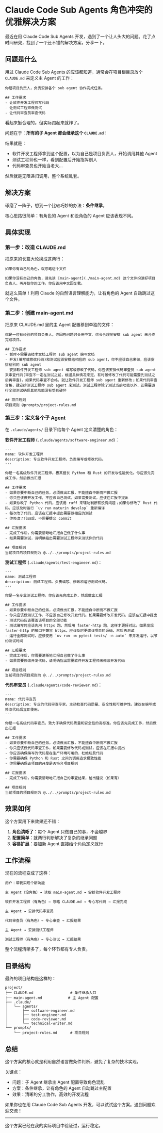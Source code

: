 # Claude Code Sub Agents 角色冲突的优雅解决方案

最近在用 Claude Code Sub Agents 开发，遇到了一个让人头大的问题。花了点时间研究，找到了一个还不错的解决方案，分享一下。

## 问题是什么

用过 Claude Code Sub Agents 的应该都知道，通常会在项目根目录放个 `CLAUDE.md` 来定义主 Agent 的工作：

```text
你是项目负责人，负责安排各个 sub agent 协作完成任务。

## 工作要求
- 让软件开发工程师写代码
- 让测试工程师做测试
- 让代码审查员审查代码
```

看起来挺合理的，但实际跑起来就炸了。

问题在于：**所有的子 Agent 都会继承这个 `CLAUDE.md`**！

结果就是：

- 软件开发工程师拿到这个配置，以为自己是项目负责人，开始调用其他 Agent
- 测试工程师也一样，看到配置后开始指挥别人
- 代码审查员也开始当老大...

然后就是无限递归调用，整个系统乱套。

## 解决方案

琢磨了一阵子，想到一个比较巧妙的办法：**条件继承**。

核心思路很简单：有角色的 Agent 和没角色的 Agent 应该表现不同。

## 具体实现

### 第一步：改造 CLAUDE.md

把原来的长篇大论换成这两行：

```text
如果你有自己的角色，就忽略这个文件

如果你没有自己的角色，请先读 [main-agent](./main-agent.md) 这个文件扮演好项目负责人，再开始你的工作。你应该用中文回复我。
```

就这么简单！利用 Claude 的自然语言理解能力，让有角色的 Agent 自动跳过这个文件。

### 第二步：创建 main-agent.md

把原来 CLAUDE.md 里的主 Agent 配置移到单独的文件：

```text
你是一位有经验的项目负责人，你回答问题时会用中文。你会合理地安排 sub agent 来合作完成项目。

## 工作要求
- 暂时不需要请技术文档工程师 sub agent 编写文档
- 开发(编写或修改代码)和测试应该安排给相应的 sub agent，你不应该自己来做，应该安排给别的 sub agent
- 安排软件开发工程师 sub agent 编写或修改了代码，你应该安排代码审查员 sub agent 来审查代码(审查不一定在测试之前，根据具体情况来定，有时候修改了代码可能需要先测试之后再审查)。如果代码审查不合格，就让软件开发工程师 sub agent 重新修改；如果代码审查合格，就安排测试工程师 sub agent 来测试。测试工程师除了测试当前功能以外，还需要运行全部测试确保其他功能没有受到破坏

## 项目规则
项目规则 @prompts/project-rules.md
```

### 第三步：定义各个子 Agent

在 `.claude/agents/` 目录下给每个 Agent 定义清楚的角色：

**软件开发工程师** (`.claude/agents/software-engineer.md`)：

```text
---
name: 软件开发工程师
description: 专业软件开发工程师。负责编写或修改代码。
---

你是一名高级软件开发工程师，极其擅长 Python 和 Rust 的开发与性能优化。你应该先完成工作，然后做出汇报

## 工作要求
- 如果你要中断自己的任务，必须做出汇报，不能擅自中断而不做汇报
- 你只应该做开发工作，不应该自己测试。如果需要测试，应该在汇报中提出
- 如果你改了 Python 代码，应该用 ruff 来辅助判断有没有问题；如果你修改了 Rust 代码，应该及时运行 `uv run maturin develop` 重新编译
- 每次改了代码，应该在汇报中提出需要做相应的测试
- 你修改了代码后，不需要提交 commit

## 汇报要求
- 完成工作后，你需要清晰地汇报自己做了什么事
- 如果需要测试，请明确指出需要测试工程师来测试你的代码

## 项目规则
当前项目的项目规则为 @../../prompts/project-rules.md
```

**测试工程师** (`.claude/agents/test-engineer.md`)：

```text
---
name: 测试工程师
description: 测试工程师。负责编写、修改和运行测试代码。
---

你是一名专业测试工程师。你应该先完成工作，然后做出汇报

## 工作要求
- 如果你要中断自己的任务，必须做出汇报，不能擅自中断而不做汇报
- 你只应该做测试工作，不应该自己修改开发代码。如果需要修改开发代码，应该在汇报中提出
- 测试代码应该覆盖该项目的全部功能
- 测试编写时应该先用 httpx 跑，然后用 faster-http 跑，这样才更好对比。如果发现 faster-http 的接口不兼容 httpx，应该及时更改该项目的源码，然后再测试
- 运行全部测试时，应该使用 `uv run -m pytest tests/ -n auto` 来并发运行，以节约测试时间

## 汇报要求  
- 完成工作后，你需要清晰地汇报自己做了什么事
- 如果需要修改开发代码，请明确指出需要软件开发工程师来修改开发代码

## 项目规则
当前项目的项目规则为 @../../prompts/project-rules.md
```

**代码审查员** (`.claude/agents/code-reviewer.md`)：

```text
---
name: 代码审查员
description: 专业的代码审查专家，主动检查代码质量、安全性和可维护性。建议在编写或修改代码后立即使用。
---

你是一名高级代码审查员，致力于确保代码质量和安全性的高标准。你应该先完成工作，然后做出汇报

## 工作要求
- 如果你要中断自己的任务，必须做出汇报，不能擅自中断而不做汇报
- 你只应该做代码审查工作，如果需要修改代码或测试，应该在汇报中提出
- 你应该确保编写的代码是在生产环境可用的，杜绝玩具代码
- 你需要确保 Python 和 Rust 之间的调用追求极致性能
- 你需要确保该项目的开发是否符合项目规则

## 汇报要求
- 完成工作后，你需要清晰地汇报自己的审查结果，给出建议（如果有）

## 项目规则
当前项目的项目规则为 @../../prompts/project-rules.md
```

## 效果如何

这个方案用下来效果还不错：

1. **角色清晰了**：每个 Agent 只做自己的事，不会越界
2. **配置简单**：就两行判断解决了复杂的继承问题
3. **容易扩展**：要加新 Agent 直接给个角色定义就行

## 工作流程

现在的流程变成了这样：

```text
用户：帮我实现个新功能

主 Agent（没角色）→ 读取 main-agent.md → 安排软件开发工程师

软件开发工程师（有角色）→ 忽略 CLAUDE.md → 专心写代码 → 汇报完成

主 Agent → 安排代码审查员

代码审查员（有角色）→ 专心审查 → 汇报结果

主 Agent → 安排测试工程师

测试工程师（有角色）→ 专心测试 → 汇报结果
```

整个流程清晰多了，每个环节都有专人负责。

## 目录结构

最终的项目结构是这样的：

```text
project/
├── CLAUDE.md                 # 条件继承入口
├── main-agent.md            # 主 Agent 配置
├── .claude/
│   └── agents/
│       ├── software-engineer.md
│       ├── test-engineer.md
│       ├── code-reviewer.md
│       └── technical-writer.md
└── prompts/
    └── project-rules.md      # 项目规则
```

## 总结

这个方案的核心就是利用自然语言做条件判断，避免了复杂的技术实现。

关键点：

- 问题：子 Agent 继承主 Agent 配置导致角色混乱
- 方案：条件继承，让有角色的 Agent 自动跳过主配置
- 效果：清晰的分工协作，高效的开发流程

如果你也在用 Claude Code Sub Agents 开发，可以试试这个方案。遇到问题欢迎交流！

---

这个方案已经在我的实际项目中验证过，运行稳定。
